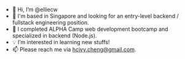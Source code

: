 - 👋 Hi, I’m @elliecw
- 👀 I'm based in Singapore and looking for an entry-level backend / fullstack engineering position.
- 🌱 I completed ALPHA Camp web development bootcamp and specialized in backend (Node.js).
- 💡 I’m interested in learning new stuffs!
- 📫 Please reach me via hcivy.cheng@gmail.com.

<!---
elliecw/elliecw is a ✨ special ✨ repository because its `README.md` (this file) appears on your GitHub profile.
You can click the Preview link to take a look at your changes.
--->
